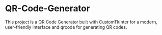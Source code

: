 # QR-Code-Generator
This project is a QR Code Generator built with CustomTkinter for a modern, user-friendly interface and qrcode for generating QR codes.
